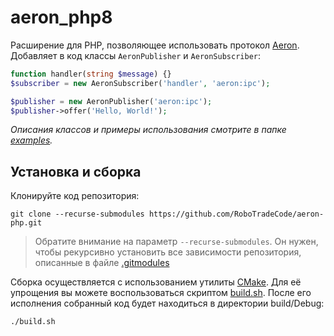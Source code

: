 # aeron_php8

Расширение для PHP, позволяющее использовать протокол [Aeron](https://github.com/real-logic/aeron). Добавляет в код
классы `AeronPublisher` и `AeronSubscriber`:

```php
function handler(string $message) {}
$subscriber = new AeronSubscriber('handler', 'aeron:ipc');

$publisher = new AeronPublisher('aeron:ipc');
$publisher->offer('Hello, World!');
```

*Описания классов и примеры использования смотрите в папке [examples](examples).*

## Установка и сборка

Клонируйте код репозитория:

```shell
git clone --recurse-submodules https://github.com/RoboTradeCode/aeron-php.git
```

> Обратите внимание на параметр `--recurse-submodules`. Он нужен, чтобы рекурсивно установить все зависимости
> репозитория, описанные в файле [.gitmodules](.gitmodules)

Сборка осуществляется с использованием утилиты [CMake](https://ru.wikipedia.org/wiki/CMake). Для её упрощения вы можете
воспользоваться скриптом [build.sh](build.sh). После его исполнения собранный код будет находиться в директории
build/Debug:

```shell
./build.sh
```
